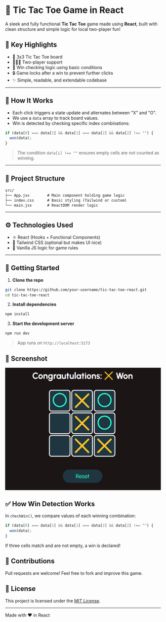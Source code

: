 # 🎯 Tic Tac Toe Game in React

A sleek and fully functional **Tic Tac Toe** game made using **React**, built with clean structure and simple logic for local two-player fun!

## 🌟 Key Highlights

- 🔲 3x3 Tic Tac Toe board
- 👨‍👩‍👧 Two-player support
- 🧠 Win checking logic using basic conditions
- 🔒 Game locks after a win to prevent further clicks
- ✨ Simple, readable, and extendable codebase

---

## 🧩 How It Works

- Each click triggers a state update and alternates between "X" and "O".
- We use a `data` array to track board values.
- Win is detected by checking specific index combinations:

```js
if (data[0] === data[1] && data[1] === data[2] && data[2] !== "") {
  won(data);
}
```

> The condition `data[i] !== ""` ensures empty cells are not counted as winning.

---

## 📁 Project Structure

```
src/
├── App.jsx        # Main component holding game logic
├── index.css      # Basic styling (Tailwind or custom)
└── main.jsx       # ReactDOM render logic
```

---

## ⚙️ Technologies Used

- ⚛️ React (Hooks + Functional Components)
- 🎨 Tailwind CSS (optional but makes UI nice)
- 🧠 Vanilla JS logic for game rules

---

## 🚀 Getting Started

1. **Clone the repo**

```bash
git clone https://github.com/your-username/tic-tac-toe-react.git
cd tic-tac-toe-react
```

2. **Install dependencies**

```bash
npm install
```

3. **Start the development server**

```bash
npm run dev
```

> App runs on `http://localhost:5173`

## 📸 Screenshot

![Tic Tac Toe Game Screenshot](./public/TicTacToeRjs.png)

## ✅ How Win Detection Works

In `checkWin()`, we compare values of each winning combination:

```js
if (data[0] === data[1] && data[1] === data[2] && data[2] !== "") {
  won(data);
}
```

If three cells match and are not empty, a win is declared!

## 🙌 Contributions

Pull requests are welcome! Feel free to fork and improve this game.

## 📄 License

This project is licensed under the [MIT License](LICENSE).

---

Made with ❤️ in React

```

```
